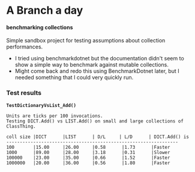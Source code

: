 ﻿# A Branch a day

#### benchmarking collections

Simple sandbox project for testing assumptions about collection performances.

- I tried using benchmarkdotnet but the documentation didn't seem to show a simple way to benchmark against mutable collections.
- Might come back and redo this using BenchmarkDotnet later, but I needed something that I could very quickly run. 


### Test results

**`TestDictionaryVsList_Add()`**

```
Units are ticks per 100 invocations.
Testing DICT.Add() vs LIST.Add() on small and large collections of ClassThing.

coll size |DICT      |LIST      | D/L     | L/D      | DICT.Add() is
----------------------------------------------------------------
100       |15.00     |26.00     |0.58      |1.73      |Faster
1000      |89.00     |28.00     |3.18      |0.31      |Slower
100000    |23.00     |35.00     |0.66      |1.52      |Faster
1000000   |20.00     |36.00     |0.56      |1.80      |Faster
```